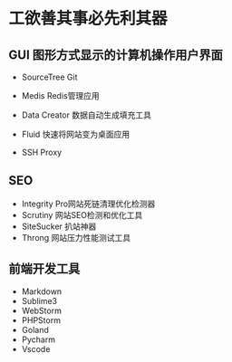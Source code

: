 # 工欲善其事必先利其器



## GUI 图形方式显示的计算机操作用户界面
* SourceTree Git 
* Medis Redis管理应用
* Data Creator 数据自动生成填充工具

* Fluid 快速将网站变为桌面应用
* SSH Proxy




## SEO
* Integrity Pro网站死链清理优化检测器
* Scrutiny 网站SEO检测和优化工具
* SiteSucker 扒站神器
* Throng 网站压力性能测试工具


## 前端开发工具
* Markdown
* Sublime3
* WebStorm
* PHPStorm
* Goland
* Pycharm
* Vscode
